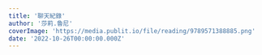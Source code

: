 ```yaml
---
title: '聊天紀錄'
author: '莎莉.魯尼'
coverImage: 'https://media.publit.io/file/reading/9789571388885.png'
date: '2022-10-26T00:00:00.000Z'
---
```

